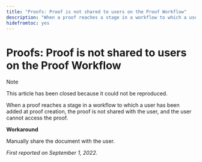 ```yaml
---
title: "Proofs: Proof is not shared to users on the Proof Workflow"
description: "When a proof reaches a stage in a workflow to which a user has been added at proof creation, the proof is not shared with the user, and the user cannot access the proof."
hidefromtoc: yes
---
```


# Proofs: Proof is not shared to users on the Proof Workflow

<!--This article is on the WF and WFP TOCs-->

>[!NOTE]
>
>This article has been closed because it could not be reproduced.

When a proof reaches a stage in a workflow to which a user has been added at proof creation, the proof is not shared with the user, and the user cannot access the proof.

**Workaround**

Manually share the document with the user.

_First reported on September 1, 2022._

